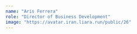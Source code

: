 ```yaml
---
name: "Aris Ferrera"
role: "Director of Business Development"
image: "https://avatar.iran.liara.run/public/26"
---
```

